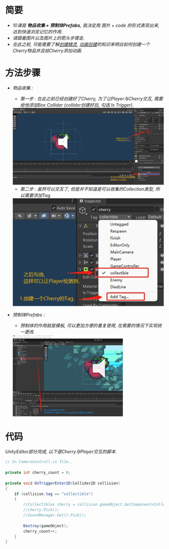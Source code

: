 # 简要
- *10课是 **物品收集 + 预制体Prefabs**, 我决定用 *图片 + code* 的形式表现出来, 达到快速浏览记忆的作用.*  
- *请跟着图片以及图片上的箭头步骤走.*  
- *在此之前, 可能需要了解[创建精灵](https://github.com/Sugar0612/Fox/blob/main/Menu/03.Layer&corner/03.Layer&corner.md), [动画创建](https://github.com/Sugar0612/Fox/blob/main/Menu/06.AnimationEffects/06.AnimationEffects.md)的知识来明白如何创建一个Cherry物品并且给Cherry添加动画.*  

# 方法步骤

- *物品收集 :*  
  - *第一步 : 在此之前已经创建好了Cherry, 为了让Player与Cherry交互, 需要给他添加Box Collider (collider创建好后, 勾选 Is Trigger).*  
  <img src = "https://raw.githubusercontent.com/Sugar0612/Fox/main/Menu/10.ItemCollectionAndPrefabs/image/10_1.jpg" width="500" alt="">  

  - *第二步 : 虽然可以交互了, 但是并不知道是可以收集的Collection类型, 所以需要添加Tag.*  
  <img src = "https://raw.githubusercontent.com/Sugar0612/Fox/main/Menu/10.ItemCollectionAndPrefabs/image/10_2.jpg" width="500" alt="">     

- *预制体Prefabs :*  
  - *预制体的作用就是模板, 可以更加方便的重复使用, 在需要的情况下实现统一更改.*  
  <img src = "https://raw.githubusercontent.com/Sugar0612/Fox/main/Menu/10.ItemCollectionAndPrefabs/image/10_3.png" width="350" alt="">   

# 代码  
*UnityEditor部分完成, 以下是Cherry与Player交互的脚本.*  

```cs
// In CameraControll.cs file..

private int cherry_count = 0;

private void OnTriggerEnter2D(Collider2D collision)
{
    if (collision.tag == "collectible")
    {
        //Collectibles cherry = collision.gameObject.GetComponent<Collectibles>();
        //cherry.Pick();
        //SoundManager.Get().Pick();

        Destroy(gameObject);
        cherry_count++;
    }
}
```

